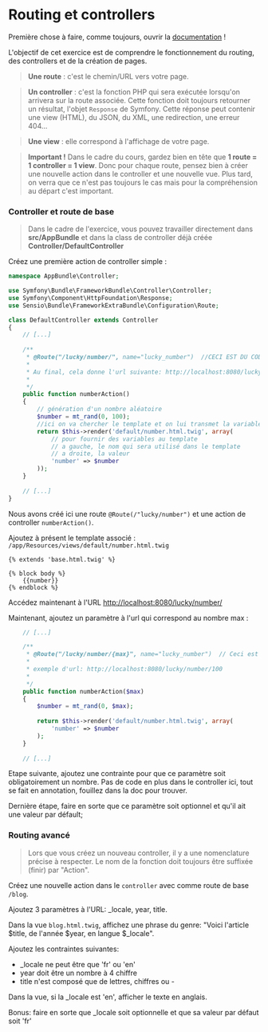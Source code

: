 # Routing et controllers

Première chose à faire, comme toujours, ouvrir la [documentation](https://symfony.com/doc/current/controller.html) !

L'objectif de cet exercice est de comprendre le fonctionnement du routing, des controllers et de la création de pages.

> **Une route** : c'est le chemin/URL vers votre page.

> **Un controller** : c'est la fonction PHP qui sera exécutée lorsqu'on arrivera sur la route associée. Cette fonction doit toujours retourner un résultat, l'objet `Response` de Symfony. Cette réponse peut contenir une view (HTML), du JSON, du XML, une redirection, une erreur 404...

> **Une view** : elle correspond à l'affichage de votre page.

> **Important !** Dans le cadre du cours, gardez bien en tête que **1 route = 1 controller = 1 view**. Donc pour chaque route, pensez bien à créer une nouvelle action dans le controller et une nouvelle vue. 
Plus tard, on verra que ce n'est pas toujours le cas mais pour la compréhension au départ c'est important.


### Controller et route de base

> Dans le cadre de l'exercice, vous pouvez travailler directement dans **src/AppBundle** et dans la class de controller déjà créée **Controller/DefaultController**

Créez une première action de controller simple :

```php
namespace AppBundle\Controller;

use Symfony\Bundle\FrameworkBundle\Controller\Controller;
use Symfony\Component\HttpFoundation\Response;
use Sensio\Bundle\FrameworkExtraBundle\Configuration\Route;

class DefaultController extends Controller
{
    // [...]
    
    /**
     * @Route("/lucky/number/", name="lucky_number")  //CECI EST DU CODE !!!! C'est une annotation PHP
     *
     * Au final, cela donne l'url suivante: http://localhost:8080/lucky/number/
     *
     */
    public function numberAction()
    {
        // génération d'un nombre aléatoire
        $number = mt_rand(0, 100);
        //ici on va chercher le template et on lui transmet la variable
        return $this->render('default/number.html.twig', array(
            // pour fournir des variables au template
            // a gauche, le nom qui sera utilisé dans le template
            // a droite, la valeur
            'number' => $number
        ));
    }
    
    // [...]
}
```
Nous avons créé ici une route `@Route(/"lucky/number")` et une action de controller `numberAction()`.

Ajoutez à présent le template associé : `/app/Resources/views/default/number.html.twig`

```twig
{% extends 'base.html.twig' %}

{% block body %}
    {{number}}
{% endblock %}
```

Accédez maintenant à l'URL [http://localhost:8080/lucky/number/](http://localhost:8080/lucky/number)


Maintenant, ajoutez un paramètre à l'url qui correspond au nombre max :
 
 
```php
    // [...]

    /**
     * @Route("/lucky/number/{max}", name="lucky_number")  // Ceci est toujours du code !
     *
     * exemple d'url: http://localhost:8080/lucky/number/100
     *
     */
    public function numberAction($max)
    {
        $number = mt_rand(0, $max);
        
        return $this->render('default/number.html.twig', array(
            'number' => $number
        );
    }
    
    // [...]
```

Etape suivante, ajoutez une contrainte pour que ce paramètre soit obligatoirement un nombre. Pas de code en plus dans le controller ici, tout se fait en annotation, fouillez dans la doc pour trouver.

Dernière étape, faire en sorte que ce paramètre soit optionnel et qu'il ait une valeur par défault;


### Routing avancé

> Lors que vous créez un nouveau controller, il y a une nomenclature précise à respecter. Le nom de la fonction doit toujours être suffixée (finir) par "Action".

Créez une nouvelle action dans le `controller` avec comme route de base `/blog`.

Ajoutez 3 paramètres à l'URL: _locale, year, title.

Dans la vue `blog.html.twig`, affichez une phrase du genre: "Voici l'article $title, de l'année $year, en langue $_locale".

Ajoutez les contraintes suivantes:
- _locale ne peut être que 'fr' ou 'en'
- year doit être un nombre à 4 chiffre
- title n'est composé que de lettres, chiffres ou -

Dans la vue, si la _locale est 'en', afficher le texte en anglais.

Bonus: faire en sorte que _locale soit optionnelle et que sa valeur par défaut soit 'fr'
